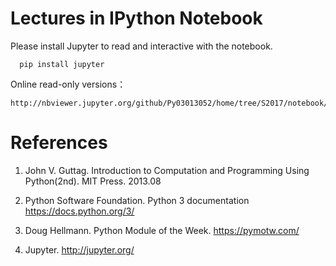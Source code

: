 
# Lectures in IPython Notebook

Please install Jupyter to read and interactive with the notebook.

	  pip install jupyter

Online read-only versions：

    http://nbviewer.jupyter.org/github/Py03013052/home/tree/S2017/notebook/

# References

1. John V. Guttag. Introduction to Computation and Programming Using Python(2nd). MIT Press. 2013.08

2. Python Software Foundation. Python 3 documentation https://docs.python.org/3/

3. Doug Hellmann. Python Module of the Week. https://pymotw.com/

4. Jupyter. http://jupyter.org/

